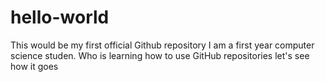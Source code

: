 # hello-world
This would be my first official Github repository
I am a first year computer science studen. Who is learning how to use GitHub repositories let's see how it goes 
